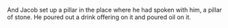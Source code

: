 And Jacob set up a pillar in the place where he had spoken with him, a pillar of stone. He poured out a drink offering on it and poured oil on it.
